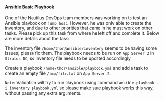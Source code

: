 #### Ansible Basic Playbook

One of the Nautilus DevOps team members was working on to test an Ansible playbook on `jump host`. However, he was only able to create the inventory, and due to other priorities that came in he must work on other tasks. Please pick up this task from where he left off and complete it. Below are more details about the task:


The inventory file `/home/thor/ansible/inventory` seems to be having some issues; please fix them. The playbook needs to be run on `App Server 2` in `Stratos DC`, so inventory file needs to be updated accordingly.

Create a playbook `/home/thor/ansible/playbook.yml` and add a task to create an empty file `/tmp/file.txt` on `App Server 2`.

`Note`: Validation will try to run playbook using command `ansible-playbook -i inventory playbook.yml` so please make sure playbook works this way, without passing any extra arguments.
